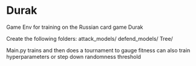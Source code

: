 # Durak
Game Env for training on the Russian card game Durak

Create the following folders:
attack_models/
defend_models/
Tree/

Main.py
trains and then does a tournament to gauge fitness
can also train hyperparameters or step down randomness threshold
